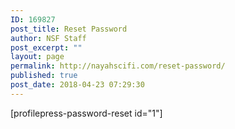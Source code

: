 ```yaml
---
ID: 169827
post_title: Reset Password
author: NSF Staff
post_excerpt: ""
layout: page
permalink: http://nayahscifi.com/reset-password/
published: true
post_date: 2018-04-23 07:29:30
---
```

[profilepress-password-reset id="1"]